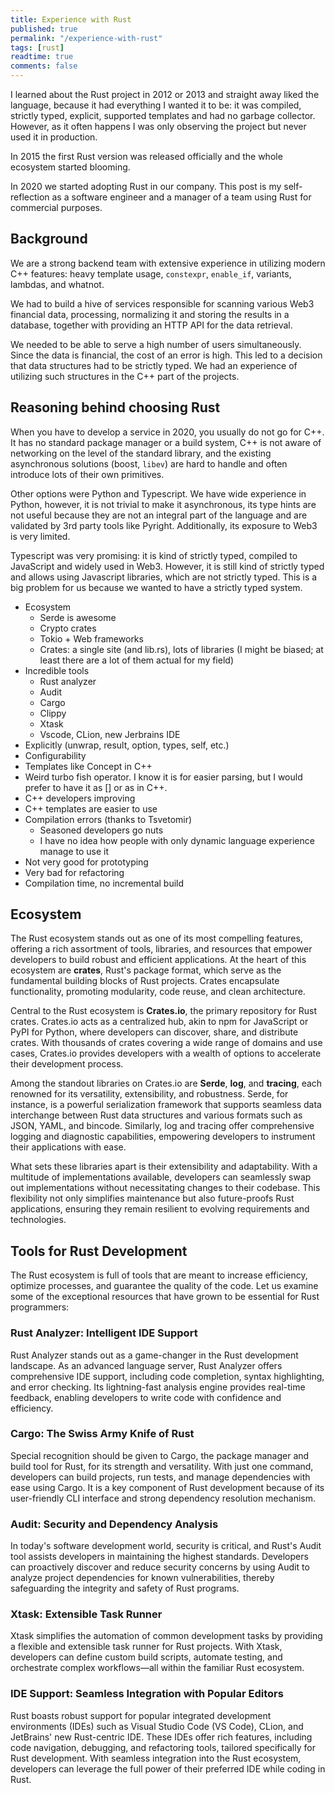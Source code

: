 ```yaml
---
title: Experience with Rust
published: true
permalink: "/experience-with-rust"
tags: [rust]
readtime: true
comments: false
---
```


I learned about the Rust project in 2012 or 2013 and straight away liked the language, because it had everything I wanted it to be: it was compiled, strictly typed, explicit, supported templates and had no garbage collector. However, as it often happens I was only observing the project but never used it in production.

In 2015 the first Rust version was released officially and the whole ecosystem started blooming.

In 2020 we started adopting Rust in our company. This post is my self-reflection as a software engineer and a manager of a team using Rust for commercial purposes.

## Background

We are a strong backend team with extensive experience in utilizing modern C++ features: heavy template usage, `constexpr`, `enable_if`, variants, lambdas, and whatnot.

We had to build a hive of services responsible for scanning various Web3 financial data, processing, normalizing it and storing the results in a database, together with providing an HTTP API for the data retrieval.

We needed to be able to serve a high number of users simultaneously. Since the data is financial, the cost of an error is high. This led to a decision that data structures had to be strictly typed. We had an experience of utilizing such structures in the C++ part of the projects.

## Reasoning behind choosing Rust

When you have to develop a service in 2020, you usually do not go for C++. It has no standard package manager or a build system, C++ is not aware of networking on the level of the standard library, and the existing asynchronous solutions (boost, `libev`) are hard to handle and often introduce lots of their own primitives.

Other options were Python and Typescript. We have wide experience in Python, however, it is not trivial to make it asynchronous, its type hints are not useful because they are not an integral part of the language and are validated by 3rd party tools like Pyright.
Additionally, its exposure to Web3 is very limited.

Typescript was very promising: it is kind of strictly typed, compiled to JavaScript and widely used in Web3. However, it is still kind of strictly typed and allows using Javascript libraries, which are not strictly typed. This is a big problem for us because we wanted to have a strictly typed system.

* Ecosystem
  * Serde is awesome
  * Crypto crates
  * Tokio + Web frameworks
  * Crates: a single site (and lib.rs), lots of libraries (I might be biased; at least there are a lot of them actual for my field)
* Incredible tools
  * Rust analyzer
  * Audit
  * Cargo
  * Clippy
  * Xtask
  * Vscode, CLion, new Jerbrains IDE
* Explicitly (unwrap, result, option, types, self, etc.)
* Configurability
* Templates like Concept in C++
* Weird turbo fish operator. I know it is for easier parsing, but I would prefer to have it as [] or as in C++.
* C++ developers improving
* C++ templates are easier to use
* Compilation errors (thanks to Tsvetomir)
  * Seasoned developers go nuts
  * I have no idea how people with only dynamic language experience manage to use it
* Not very good for prototyping
* Very bad for refactoring
* Compilation time, no incremental build

## Ecosystem

The Rust ecosystem stands out as one of its most compelling features, offering a rich assortment of tools, libraries, and resources that empower developers to build robust and efficient applications. At the heart of this ecosystem are **crates**, Rust's package format, which serve as the fundamental building blocks of Rust projects. Crates encapsulate functionality, promoting modularity, code reuse, and clean architecture.

Central to the Rust ecosystem is **Crates.io**, the primary repository for Rust crates. Crates.io acts as a centralized hub, akin to npm for JavaScript or PyPI for Python, where developers can discover, share, and distribute crates. With thousands of crates covering a wide range of domains and use cases, Crates.io provides developers with a wealth of options to accelerate their development process.

Among the standout libraries on Crates.io are **Serde**, **log**, and **tracing**, each renowned for its versatility, extensibility, and robustness. Serde, for instance, is a powerful serialization framework that supports seamless data interchange between Rust data structures and various formats such as JSON, YAML, and bincode. Similarly, log and tracing offer comprehensive logging and diagnostic capabilities, empowering developers to instrument their applications with ease.

What sets these libraries apart is their extensibility and adaptability. With a multitude of implementations available, developers can seamlessly swap out implementations without necessitating changes to their codebase. This flexibility not only simplifies maintenance but also future-proofs Rust applications, ensuring they remain resilient to evolving requirements and technologies.

## Tools for Rust Development

The Rust ecosystem is full of tools that are meant to increase efficiency, optimize processes, and guarantee the quality of the code. Let us examine some of the exceptional resources that have grown to be essential for Rust programmers:

### Rust Analyzer: Intelligent IDE Support

Rust Analyzer stands out as a game-changer in the Rust development landscape. As an advanced language server, Rust Analyzer offers comprehensive IDE support, including code completion, syntax highlighting, and error checking. Its lightning-fast analysis engine provides real-time feedback, enabling developers to write code with confidence and efficiency.

### Cargo: The Swiss Army Knife of Rust

Special recognition should be given to Cargo, the package manager and build tool for Rust, for its strength and versatility. With just one command, developers can build projects, run tests, and manage dependencies with ease using Cargo. It is a key component of Rust development because of its user-friendly CLI interface and strong dependency resolution mechanism.

### Audit: Security and Dependency Analysis

In today's software development world, security is critical, and Rust's Audit tool assists developers in maintaining the highest standards. Developers can proactively discover and reduce security concerns by using Audit to analyze project dependencies for known vulnerabilities, thereby safeguarding the integrity and safety of Rust programs.

### Xtask: Extensible Task Runner

Xtask simplifies the automation of common development tasks by providing a flexible and extensible task runner for Rust projects. With Xtask, developers can define custom build scripts, automate testing, and orchestrate complex workflows—all within the familiar Rust ecosystem.

### IDE Support: Seamless Integration with Popular Editors

Rust boasts robust support for popular integrated development environments (IDEs) such as Visual Studio Code (VS Code), CLion, and JetBrains' new Rust-centric IDE. These IDEs offer rich features, including code navigation, debugging, and refactoring tools, tailored specifically for Rust development. With seamless integration into the Rust ecosystem, developers can leverage the full power of their preferred IDE while coding in Rust.
